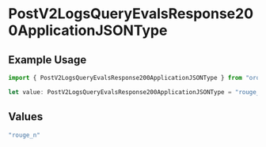 # PostV2LogsQueryEvalsResponse200ApplicationJSONType

## Example Usage

```typescript
import { PostV2LogsQueryEvalsResponse200ApplicationJSONType } from "orq-poc-typescript-multi-env-version/models/operations";

let value: PostV2LogsQueryEvalsResponse200ApplicationJSONType = "rouge_n";
```

## Values

```typescript
"rouge_n"
```